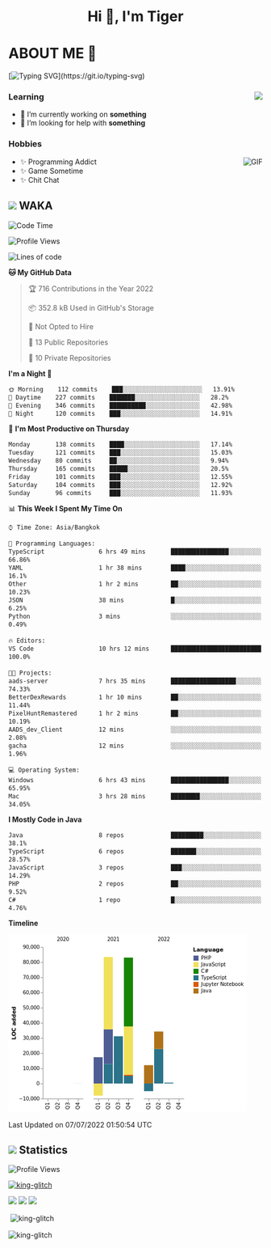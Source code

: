 <h1 align="center">Hi 👋, I'm Tiger</h1>




# ABOUT ME 💬

[![Typing SVG](https://readme-typing-svg.herokuapp.com?color=22F771&vCenter=true&lines=A+perssionate+developer+from+nowhere.)](https://git.io/typing-svg)

<div>
 <img align="right" src="https://spotify-github-profile.vercel.app/api/view?uid=12129734423&cover_image=false&theme=default&bar_color=22d016&bar_color_cover=true" />
 <h3>Learning</h3>
 
 <ul>
  <li>🔭 I’m currently working on <b>something</b></li>
  <li>🤝 I’m looking for help with <b>something</b></li>
 </ul>
 
</div>
<div>
 <h3>Hobbies</h3>
 <img align="right" height="475px"  alt="GIF" src="https://i.pinimg.com/originals/1f/b7/db/1fb7dbee557e5ed509f7517da8a84d58.gif" />
 <ul>
  <li>✨ Programming Addict</li>
  <li>✨ Game Sometime</li>
  <li>✨ Chit Chat</li>
 </ul>
 
</div>



## <img height="40" src="https://raw.githubusercontent.com/innng/innng/master/assets/kyubey.gif"/> WAKA

<!--START_SECTION:waka-->
![Code Time](http://img.shields.io/badge/Code%20Time-0%20secs-blue)

![Profile Views](http://img.shields.io/badge/Profile%20Views-0-blue)

![Lines of code](https://img.shields.io/badge/From%20Hello%20World%20I%27ve%20Written-249%20Thousand%20lines%20of%20code-blue)

**🐱 My GitHub Data** 

> 🏆 716 Contributions in the Year 2022
 > 
> 📦 352.8 kB Used in GitHub's Storage 
 > 
> 🚫 Not Opted to Hire
 > 
> 📜 13 Public Repositories 
 > 
> 🔑 10 Private Repositories  
 > 
**I'm a Night 🦉** 

```text
🌞 Morning    112 commits    ███░░░░░░░░░░░░░░░░░░░░░░   13.91% 
🌆 Daytime    227 commits    ███████░░░░░░░░░░░░░░░░░░   28.2% 
🌃 Evening    346 commits    ██████████░░░░░░░░░░░░░░░   42.98% 
🌙 Night      120 commits    ███░░░░░░░░░░░░░░░░░░░░░░   14.91%

```
📅 **I'm Most Productive on Thursday** 

```text
Monday       138 commits    ████░░░░░░░░░░░░░░░░░░░░░   17.14% 
Tuesday      121 commits    ███░░░░░░░░░░░░░░░░░░░░░░   15.03% 
Wednesday    80 commits     ██░░░░░░░░░░░░░░░░░░░░░░░   9.94% 
Thursday     165 commits    █████░░░░░░░░░░░░░░░░░░░░   20.5% 
Friday       101 commits    ███░░░░░░░░░░░░░░░░░░░░░░   12.55% 
Saturday     104 commits    ███░░░░░░░░░░░░░░░░░░░░░░   12.92% 
Sunday       96 commits     ███░░░░░░░░░░░░░░░░░░░░░░   11.93%

```


📊 **This Week I Spent My Time On** 

```text
⌚︎ Time Zone: Asia/Bangkok

💬 Programming Languages: 
TypeScript               6 hrs 49 mins       ████████████████░░░░░░░░░   66.86% 
YAML                     1 hr 38 mins        ████░░░░░░░░░░░░░░░░░░░░░   16.1% 
Other                    1 hr 2 mins         ██░░░░░░░░░░░░░░░░░░░░░░░   10.23% 
JSON                     38 mins             █░░░░░░░░░░░░░░░░░░░░░░░░   6.25% 
Python                   3 mins              ░░░░░░░░░░░░░░░░░░░░░░░░░   0.49%

🔥 Editors: 
VS Code                  10 hrs 12 mins      █████████████████████████   100.0%

🐱‍💻 Projects: 
aads-server              7 hrs 35 mins       ██████████████████░░░░░░░   74.33% 
BetterDexRewards         1 hr 10 mins        ██░░░░░░░░░░░░░░░░░░░░░░░   11.44% 
PixelHuntRemastered      1 hr 2 mins         ██░░░░░░░░░░░░░░░░░░░░░░░   10.19% 
AADS_dev_Client          12 mins             ░░░░░░░░░░░░░░░░░░░░░░░░░   2.08% 
gacha                    12 mins             ░░░░░░░░░░░░░░░░░░░░░░░░░   1.96%

💻 Operating System: 
Windows                  6 hrs 43 mins       ████████████████░░░░░░░░░   65.95% 
Mac                      3 hrs 28 mins       ████████░░░░░░░░░░░░░░░░░   34.05%

```

**I Mostly Code in Java** 

```text
Java                     8 repos             █████████░░░░░░░░░░░░░░░░   38.1% 
TypeScript               6 repos             ███████░░░░░░░░░░░░░░░░░░   28.57% 
JavaScript               3 repos             ███░░░░░░░░░░░░░░░░░░░░░░   14.29% 
PHP                      2 repos             ██░░░░░░░░░░░░░░░░░░░░░░░   9.52% 
C#                       1 repo              █░░░░░░░░░░░░░░░░░░░░░░░░   4.76%

```


**Timeline**

![Chart not found](https://raw.githubusercontent.com/king-glitch/king-glitch/main/charts/bar_graph.png) 


 Last Updated on 07/07/2022 01:50:54 UTC
<!--END_SECTION:waka-->
## <img height="40" src="https://raw.githubusercontent.com/innng/innng/master/assets/kyubey.gif"/> Statistics
![Profile Views](https://komarev.com/ghpvc/?username=king-glitch)  

<p align="left"> 
 <a href="https://github.com/ryo-ma/github-profile-trophy">
  <img src="https://github-profile-trophy.vercel.app/?username=king-glitch&theme=dracula" alt="king-glitch" />
 </a> </p>

![](https://github-profile-summary-cards.vercel.app/api/cards/profile-details?username=king-glitch&theme=dracula)
![](https://github-profile-summary-cards.vercel.app/api/cards/stats?username=king-glitch&theme=dracula) 
![](https://github-profile-summary-cards.vercel.app/api/cards/productive-time?username=king-glitch&theme=dracula)


<p>&nbsp;<img align="center" src="https://github-readme-stats.vercel.app/api?username=king-glitch&theme=dracula" alt="king-glitch" /></p>

<p><img align="center" src="https://github-readme-streak-stats.herokuapp.com/?user=king-glitch&theme=dracula" alt="king-glitch" /></p>
